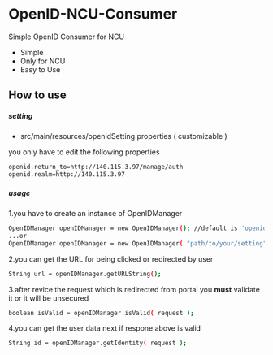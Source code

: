 OpenID-NCU-Consumer
=========

Simple OpenID Consumer for NCU

  - Simple
  - Only for NCU
  - Easy to Use

How to use
--------------

##### setting

* src/main/resources/openidSetting.properties ( customizable )

you only have to edit the following properties

```sh
openid.return_to=http://140.115.3.97/manage/auth
openid.realm=http://140.115.3.97
```

##### usage

1.you have to create an instance of OpenIDManager

```sh
OpenIDManager openIDManager = new OpenIDManager(); //default is 'openidSetting.properties'
...or
OpenIDManager openIDManager = new OpenIDManager( "path/to/your/setting" );
```

2.you can get the URL for being clicked or redirected by user

```sh
String url = openIDManager.getURLString();
```

3.after revice the request which is redirected from portal you **must** validate it or it will be unsecured

```sh
boolean isValid = openIDManager.isValid( request );
```

4.you can get the user data next if respone above is valid

```sh
String id = openIDManager.getIdentity( request );
```
